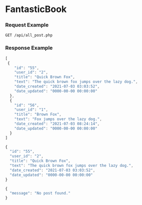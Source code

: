 # FantasticBook
### Request Example	
`GET /api/all_post.php`	
### Response Example	
```javascript    	
[	
 {	
    "id": "55",	
    "user_id": "2",	
    "title": "Quick Brown Fox",	
    "text": "The quick brown fox jumps over the lazy dog.",	
    "date_created": "2021-07-03 03:03:52",	
    "date_updated": "0000-00-00 00:00:00"	
  },	
  {	
    "id": "56",	
    "user_id": "1",	
    "title": "Brown Fox",	
    "text": "Fox jumps over the lazy dog.",	
    "date_created": "2021-07-03 08:24:14",	
    "date_updated": "0000-00-00 00:00:00"	
  }	
]
```
```javascript	
{	
  "id": "55",	
  "user_id": "2",	
  "title": "Quick Brown Fox",	
  "text": "The quick brown fox jumps over the lazy dog.",	
  "date_created": "2021-07-03 03:03:52",	
  "date_updated": "0000-00-00 00:00:00"	
}
```
```javascript	
{	
  "message": "No post found."
}
```
